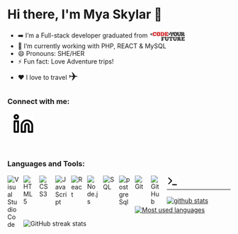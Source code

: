 # Hi there, I'm Mya Skylar 👋 

- ➡️ I’m a Full-stack developer graduated from <a href="https://codeyourfuture.io/"><img align="center" width="18%" src="./images/cyf_logo.png" /></a>
- 🌱 I’m currently working with PHP, REACT & MySQL
- 😄 Pronouns: SHE/HER
- ⚡ Fun fact: Love Adventure trips!
- ❤️ I love to travel <span style="font-size:25px;">✈️</span>

### Connect with me:

&nbsp;&nbsp;
[![website](./images/linkedin-light.svg)](https://www.linkedin.com/in/mya-skylar-290838221/)




<br />


### Languages and Tools:

[<img align="left" alt="Visual Studio Code" width="26px" src="https://cdn.jsdelivr.net/gh/devicons/devicon/icons/vscode/vscode-original.svg" style="padding-right:10px;" />][webdevlist]
[<img align="left" alt="HTML5" width="26px" src="https://cdn.jsdelivr.net/gh/devicons/devicon/icons/html5/html5-original.svg" style="padding-right:10px;" />][webdevlist]
[<img align="left" alt="CSS3" width="26px" src="https://cdn.jsdelivr.net/gh/devicons/devicon/icons/css3/css3-original.svg" style="padding-right:10px;" />][csslist]
[<img align="left" alt="JavaScript" width="26px" src="https://cdn.jsdelivr.net/gh/devicons/devicon/icons/javascript/javascript-original.svg" style="padding-right:10px;" />][jslist]
[<img align="left" alt="React" width="26px" src="https://cdn.jsdelivr.net/gh/devicons/devicon/icons/react/react-original.svg" style="padding-right:10px;" />][reactlist]
[<img align="left" alt="Node.js" width="26px" src="https://cdn.jsdelivr.net/gh/devicons/devicon/icons/nodejs/nodejs-original.svg" style="padding-right:10px;" />][webdevlist]
[<img align="left" alt="SQL" width="26px" src="https://cdn.jsdelivr.net/gh/devicons/devicon/icons/mysql/mysql-original.svg" style="padding-right:10px;" />][webdevlist]
[<img align="left" alt="postgreSql" width="26px" src="https://cdn.jsdelivr.net/gh/devicons/devicon/icons/postgresql/postgresql-original.svg" style="padding-right:10px;" />][webdevlist]
[<img align="left" alt="Git" width="26px" src="https://cdn.jsdelivr.net/gh/devicons/devicon/icons/git/git-original.svg" style="padding-right:10px;" />][webdevlist]
[<img align="left" alt="GitHub" width="26px" src="https://user-images.githubusercontent.com/3369400/139448065-39a229ba-4b06-434b-bc67-616e2ed80c8f.png" style="padding-right:10px;" />][webdevlist]
[<img align="left" alt="Terminal" width="26px" src="./images/terminal-light.svg" />][webdevlist]
<br />

----

<a href="https://github.com/myaskylar?tab=repositories"><img align="center" src="https://github-readme-stats.vercel.app/api?username=myaskylar" alt="github stats" /></a>&nbsp;&nbsp;<a href="https://github.com/myaskylar?tab=repositories"><img align="center" src="https://github-readme-stats.vercel.app/api/top-langs/?username=myaskylar" alt="Most used languages"/></a>

![GitHub streak stats](https://github-readme-streak-stats.herokuapp.com/?user=myaskylar) 

[website]: https://
[course]: http://codeyourfuture.io
[twitter]: https://twitter.com/
[youtube]: https://youtube.com/
[instagram]: https://instagram.com/
[linkedin]: https://www.linkedin.com/in/myaskylar
[webdevlist]: https://github.com/myaskylar?tab=repositories
[jslist]: https://github.com/myaskylar?tab=repositories&q=&type=&language=javascript&sort=
[csslist]: https://github.com/myaskylar?tab=repositories&q=&type=&language=css&sort=
[reactlist]: https://github.com/myaskylar?tab=repositories



<!-- - 🔭 I’m currently working on ... -->
<!-- - 👯 I’m looking to collaborate on ... -->
<!-- - 🤔 I’m looking for help with ... -->
<!-- - 💬 Ask me about ... -->
<!-- - 📫 How to reach me:  -->

